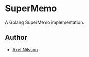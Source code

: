 # SuperMemo
A Golang SuperMemo implementation. 

## Author
* [Axel Nilsson](http://axelpnilsson.com/)
